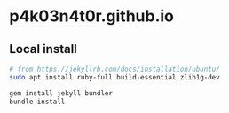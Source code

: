 # p4k03n4t0r.github.io

## Local install

```bash
# from https://jekyllrb.com/docs/installation/ubuntu/
sudo apt install ruby-full build-essential zlib1g-dev

gem install jekyll bundler
bundle install
```